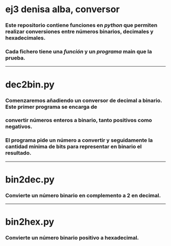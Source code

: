 # ej3 denisa alba, conversor

### Este repositorio contiene funciones en *python* que permiten realizar conversiones entre números **binarios, decimales y hexadecimales.**

### Cada fichero tiene una *función* y un *programa* main que la prueba.

---

# dec2bin.py

### Comenzaremos añadiendo un conversor de decimal a binario. Este primer programa se encarga de
### convertir números enteros a binario, tanto positivos como negativos.
### El programa pide un número a convertir y seguidamente la cantidad mínima de bits para representar en binario el resultado.

---

# bin2dec.py

### Convierte un número binario en complemento a 2 en decimal.

---

# bin2hex.py

### Convierte un número binario positivo a hexadecimal.